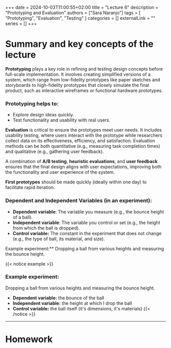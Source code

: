 +++ 
date = 2024-10-03T11:00:55+02:00
title = "Lecture 6"
description = "Prototyping and Evaluation"
authors = ["Sara Naranjo"]
tags = [
    "Prototyping",
    "Evaluation",
    "Testing"
    ]
categories = []
externalLink = ""
series = []
+++
# Summary and key concepts of the lecture 
**Prototyping** plays a key role in refining and testing design concepts before full-scale implementation. It involves creating simplified versions of a system, which range from low-fidelity prototypes like paper sketches and storyboards to high-fidelity prototypes that closely simulate the final product, such as interactive wireframes or functional hardware prototypes.

### Prototyping helps to:
- Explore design ideas quickly.
- Test functionality and usability with real users.

**Evaluation** is critical to ensure the prototypes meet user needs. It includes usability testing, where users interact with the prototype while researchers collect data on its effectiveness, efficiency, and satisfaction. Evaluation methods can be both quantitative (e.g., measuring task completion times) and qualitative (e.g., gathering user feedback).

A combination of **A/B testing**, **heuristic evaluations**, and **user feedback** ensures that the final design aligns with user expectations, improving both the functionality and user experience of the system.

**First prototypes** should be made quickly (ideally within one day) to facilitate rapid iteration.

### Dependent and Independent Variables (in an experiment):
- **Dependent variable**: The variable you measure (e.g., the bounce height of a ball).
- **Independent variable**: The variable you control or set (e.g., the height from which the ball is dropped).
- **Control variable:** The constant in the experiment that does not change (e.g., the type of ball, its material, and size).

Example experiment:** Dropping a ball from various heights and measuring the bounce height.


{{< notice example >}}
### Example experiment: 
Dropping a ball from various heights and measuring the bounce height.
- **Dependent variable:** the bounce of the ball
- **Independent variable:** the height at which I drop the ball
- **Control variable:** the ball itself (it's dimensions, it's materials)
{{< /notice >}}
___
# Homework 

